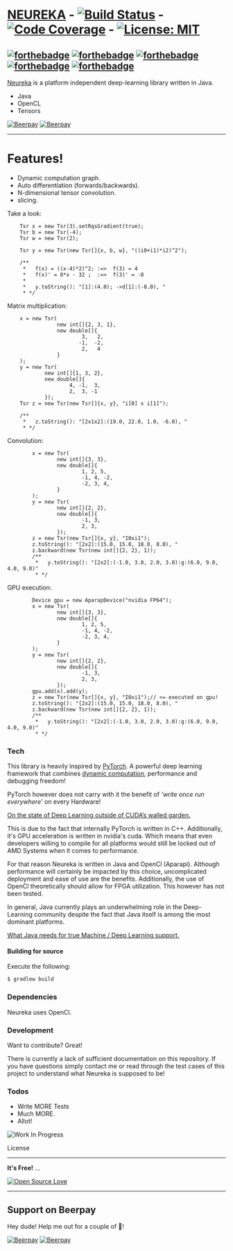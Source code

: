 # [NEUREKA](https://gleethos.github.io/neureka/index.html) - [![Build Status](https://travis-ci.com/Gleethos/neureka.svg?branch=master)](https://travis-ci.org/gleethos/neureka) - [![Code Coverage](https://img.shields.io/codecov/c/github/gleethos/neureka)](https://codecov.io/github/gleethos/neureka) - [![License: MIT](https://img.shields.io/badge/License-MIT-yellow.svg)](https://opensource.org/licenses/MIT)  

[![forthebadge](https://forthebadge.com/images/badges/made-with-java.svg)](https://forthebadge.com) 
[![forthebadge](https://forthebadge.com/images/badges/built-with-swag.svg)](https://forthebadge.com) 
[![forthebadge](https://forthebadge.com/images/badges/for-you.svg)](https://forthebadge.com) 
[![forthebadge](https://forthebadge.com/images/badges/certified-elijah-wood.svg)](https://forthebadge.com)
[![forthebadge](https://forthebadge.com/images/badges/check-it-out.svg)](https://forthebadge.com)
---

[Neureka](https://gleethos.github.io/neureka/index.html) is a platform independent deep-learning library written in Java. 

  - Java
  - OpenCL
  - Tensors
  
[![Beerpay](https://beerpay.io/Gleethos/neureka/badge.svg?style=beer-square)](https://beerpay.io/Gleethos/neureka)  [![Beerpay](https://beerpay.io/Gleethos/neureka/make-wish.svg?style=flat-square)](https://beerpay.io/Gleethos/neureka?focus=wish)

---  

# Features!

  - Dynamic computation graph.
  - Auto differentiation (forwards/backwards).
  - N-dimensional tensor convolution.
  - slicing.

Take a look:
```
    Tsr x = new Tsr(3).setRqsGradient(true);
    Tsr b = new Tsr(-4);
    Tsr w = new Tsr(2);
        
    Tsr y = new Tsr(new Tsr[]{x, b, w}, "((i0+i1)*i2)^2");
    
    /**
     *   f(x) = ((x-4)*2)^2; :=>  f(3) = 4
     *   f(x)' = 8*x - 32 ;  :=>  f(3)' = -8
     *   
     *   y.toString(): "[1]:(4.0); ->d[1]:(-8.0), "    
     * */
```
Matrix multiplication:
```
    x = new Tsr(
                new int[]{2, 3, 1},
                new double[]{
                        3,   2,
                       -1,  -2,
                        2,   4
                }
    );
    y = new Tsr(
            new int[]{1, 3, 2},
            new double[]{
                    4, -1,  3,
                    2,  3, -1
            });
    Tsr z = new Tsr(new Tsr[]{x, y}, "i[0] x i[1]");
    
    /**
     *   z.toString(): "[2x1x2]:(19.0, 22.0, 1.0, -6.0), "    
     * */
```
Convolution:
```
        x = new Tsr(
                new int[]{3, 3},
                new double[]{
                        1, 2, 5,
                        -1, 4, -2,
                        -2, 3, 4,
                }
        );
        y = new Tsr(
                new int[]{2, 2},
                new double[]{
                        -1, 3,
                        2, 3,
                });
        z = new Tsr(new Tsr[]{x, y}, "I0xi1");
        z.toString(): "[2x2]:(15.0, 15.0, 18.0, 8.0), "
        z.backward(new Tsr(new int[]{2, 2}, 1));
        /**
         *   y.toString(): "[2x2]:(-1.0, 3.0, 2.0, 3.0):g:(6.0, 9.0, 4.0, 9.0)"    
         * */
```

GPU execution:
```
        Device gpu = new AparapDevice("nvidia FP64");
        x = new Tsr(
                new int[]{3, 3},
                new double[]{
                        1, 2, 5,
                        -1, 4, -2,
                        -2, 3, 4,
                }
        );
        y = new Tsr(
                new int[]{2, 2},
                new double[]{
                        -1, 3,
                        2, 3,
                });
        gpu.add(x).add(y);        
        z = new Tsr(new Tsr[]{x, y}, "I0xi1");// <= executed on gpu!
        z.toString(): "[2x2]:(15.0, 15.0, 18.0, 8.0), "
        z.backward(new Tsr(new int[]{2, 2}, 1));
        /**
         *   y.toString(): "[2x2]:(-1.0, 3.0, 2.0, 3.0):g:(6.0, 9.0, 4.0, 9.0)"    
         * */
```

### Tech
This library is heavily inspired by [PyTorch](https://github.com/pytorch/pytorch).
A powerful deep learning framework that combines
[dynamic computation](https://medium.com/@omaraymanomar/dynamic-vs-static-computation-graph-2579d1934ecf), performance and debugging freedom!

PyTorch however does not carry with it the benefit of *'write once run everywhere'* on every Hardware! 

[On the state of Deep Learning outside of CUDA’s walled garden.](https://towardsdatascience.com/on-the-state-of-deep-learning-outside-of-cudas-walled-garden-d88c8bbb4342)

This is due to the fact that internally PyTorch is written
in C++. Additionally, it's GPU acceleration is written in nvidia's cuda. 
Which means that even developers willing to compile for all platforms
would still be locked out of AMD Systems when it comes to performance.

For that reason Neureka is written in Java and OpenCl (Aparapi).
Although performance will certainly be impacted by this choice,
uncomplicated deployment and ease of use are the benefits.
Additionally, the use of OpenCl theoretically should allow for
FPGA utilization. This however has not been tested.

In general, Java currently plays an underwhelming role in the Deep-Learning community despite
the fact that Java itself is among the most dominant platforms.

[What Java needs for true Machine / Deep Learning support.](https://medium.com/@hsheil/what-java-needs-for-true-machine-deep-learning-support-1571ffdbb594)

#### Building for source
Execute the following:
```sh
$ gradlew build
```

### Dependencies

Neureka uses OpenCl.


### Development

Want to contribute? Great!

There is currently a lack of sufficient documentation on this repository.
If you have questions simply contact me or read through the test cases 
of this project to understand what Neureka is supposed to be!


### Todos

 - Write MORE Tests
 - Much MORE.
 - Allot!
 
 ![Work In Progress](https://unpkg.com/vvwip/WIP.svg)

License

----

**It's Free!** ... 

[![Open Source Love](https://badges.frapsoft.com/os/v1/open-source.png?v=103)](https://github.com/ellerbrock/open-source-badges/)

---

## Support on Beerpay
Hey dude! Help me out for a couple of :beers:!

[![Beerpay](https://beerpay.io/Gleethos/neureka/badge.svg?style=beer-square)](https://beerpay.io/Gleethos/neureka)  [![Beerpay](https://beerpay.io/Gleethos/neureka/make-wish.svg?style=flat-square)](https://beerpay.io/Gleethos/neureka?focus=wish)